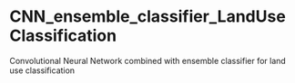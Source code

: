 # CNN_ensemble_classifier_LandUseClassification
Convolutional Neural Network combined with ensemble classifier for land use classification

